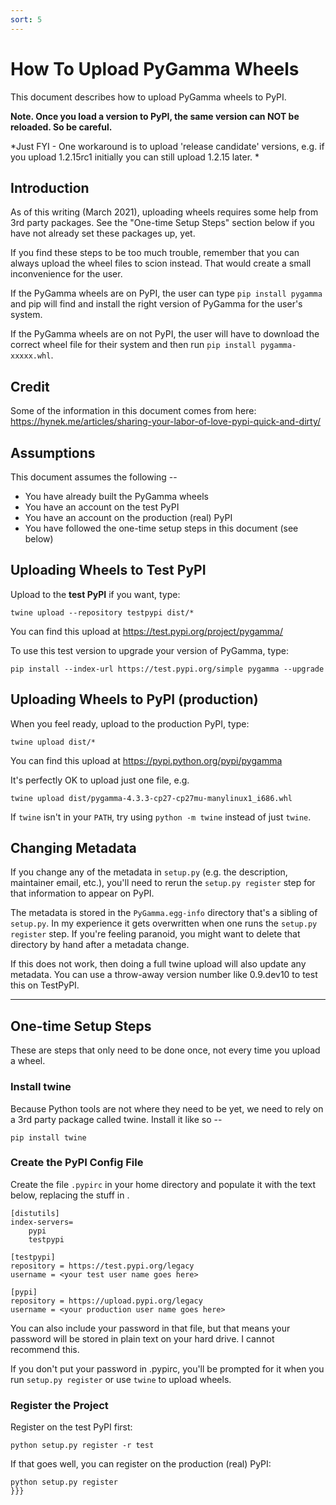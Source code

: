 ```yaml
---
sort: 5
---
```


# How To Upload PyGamma Wheels

This document describes how to upload PyGamma wheels to PyPI.

**Note. Once you load a version to PyPI, the same version can NOT be reloaded. So be careful.**

*Just FYI - One workaround is to upload 'release candidate' versions, e.g. if you upload 1.2.15rc1 initially you can still upload 1.2.15 later. *

## Introduction

As of this writing (March 2021), uploading wheels requires some help from 3rd party packages. See the "One-time Setup Steps" section below if you have not already set these packages up, yet.

If you find these steps to be too much trouble, remember that you can always upload the wheel files to scion instead. That would create a small inconvenience for the user.

If the PyGamma wheels are on PyPI, the user can type `pip install pygamma` and pip will find and install the right version of PyGamma for the user's system.

If the PyGamma wheels are on not PyPI, the user will have to download the correct wheel file for their system and then run `pip install pygamma-xxxxx.whl`.

## Credit

Some of the information in this document comes from here:
https://hynek.me/articles/sharing-your-labor-of-love-pypi-quick-and-dirty/

## Assumptions

This document assumes the following --
- You have already built the PyGamma wheels
- You have an account on the test PyPI
- You have an account on the production (real) PyPI
- You have followed the one-time setup steps in this document (see below)

## Uploading Wheels to Test PyPI

Upload to the **test PyPI** if you want, type:
```
twine upload --repository testpypi dist/*
```

You can find this upload at https://test.pypi.org/project/pygamma/

To use this test version to upgrade your version of PyGamma, type:
```
pip install --index-url https://test.pypi.org/simple pygamma --upgrade
```

## Uploading Wheels to PyPI (production)

When you feel ready, upload to the production PyPI, type:
```
twine upload dist/*
```

You can find this upload at https://pypi.python.org/pypi/pygamma

It's perfectly OK to upload just one file, e.g.
```
twine upload dist/pygamma-4.3.3-cp27-cp27mu-manylinux1_i686.whl
```

If `twine` isn't in your `PATH`, try using `python -m twine` instead of just `twine`.

## Changing Metadata

If you change any of the metadata in `setup.py` (e.g. the description, maintainer email, etc.), you'll need to rerun the `setup.py register` step for that information to appear on PyPI.

The metadata is stored in the `PyGamma.egg-info` directory that's a sibling of `setup.py`. In my experience it gets overwritten when one runs the  `setup.py register` step. If you're feeling paranoid, you might want to delete that directory by hand after a metadata change.

If this does not work, then doing a full twine upload will also update any metadata. You can use a throw-away version number like 0.9.dev10 to test this on TestPyPI.

* * *

## One-time Setup Steps

These are steps that only need to be done once, not every time you upload a wheel.

### Install twine

Because Python tools are not where they need to be yet, we need to rely on a 3rd party package called twine. Install it like so --

```
pip install twine
```

### Create the PyPI Config File

Create the file `.pypirc` in your home directory and populate it with the text below, replacing the stuff in <angle brackets>.

```
[distutils]
index-servers=
    pypi
    testpypi

[testpypi]
repository = https://test.pypi.org/legacy
username = <your test user name goes here>

[pypi]
repository = https://upload.pypi.org/legacy
username = <your production user name goes here>
```

You can also include your password in that file, but that means your password will be stored in plain text on your hard drive. I cannot recommend this.

If you don't put your password in .pypirc, you'll be prompted for it when you run `setup.py register` or use `twine` to upload wheels.

### Register the Project

Register on the test PyPI first:
```
python setup.py register -r test
```

If that goes well, you can register on the production (real) PyPI:
```
python setup.py register
}}}